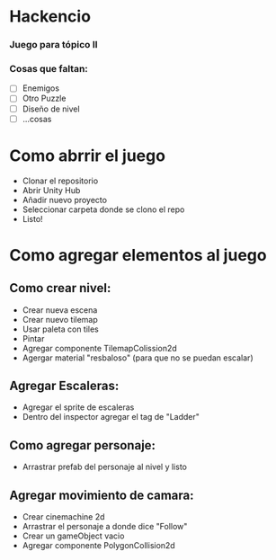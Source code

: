 # Hackencio

### Juego para tópico II

### Cosas que faltan:
 - [ ] Enemigos
 - [ ] Otro Puzzle
 - [ ] Diseño de nivel
 - [ ] ...cosas

# Como abrrir el juego

 - Clonar el repositorio
 - Abrir Unity Hub
 - Añadir nuevo proyecto
 - Seleccionar carpeta donde se clono el repo
 - Listo!

# Como agregar elementos al juego

## Como crear nivel:
 - Crear nueva escena
 - Crear nuevo tilemap
 - Usar paleta con tiles
 - Pintar
 - Agregar componente TilemapColission2d
 - Agergar material "resbaloso" (para que no se puedan escalar)

## Agregar Escaleras:
 - Agregar el sprite de escaleras
 - Dentro del inspector agregar el tag de "Ladder"

## Como agregar personaje:
 - Arrastrar prefab del personaje al nivel y listo

## Agregar movimiento de camara:
 - Crear cinemachine 2d
 - Arrastrar el personaje a donde dice "Follow"
 - Crear un gameObject vacio
 - Agregar componente PolygonCollision2d

